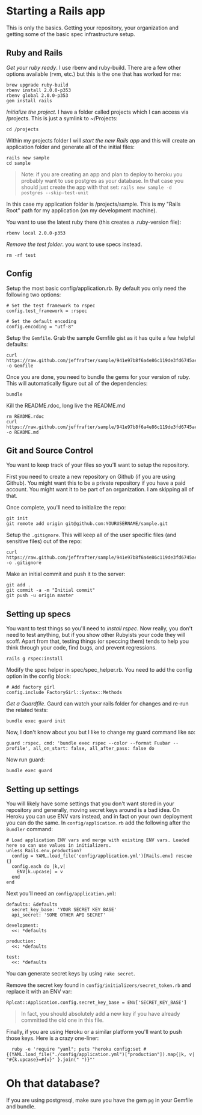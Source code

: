Starting a Rails app
====================

This is only the basics. Getting your repository, your organization and getting some of the basic spec infrastructure setup.

## Ruby and Rails

_Get your ruby ready_. I use rbenv and ruby-build. There are a few other options available (rvm, etc.) but this is the one that has worked for me:

    brew upgrade ruby-build
    rbenv install 2.0.0-p353
    rbenv global 2.0.0-p353
    gem install rails

_Initialize the project_. I have a folder called projects which I can access via /projects. This is just
a symlink to ~/Projects:

    cd /projects

Within my projects folder I will _start the new Rails app_ and this will create an application folder and generate all of the initial files:

    rails new sample
    cd sample

> Note: if you are creating an app and plan to deploy to heroku you probably want to use postgres as your database. In that case you should just create the app with that set: `rails new sample -d postgres --skip-test-unit`

In this case my application folder is /projects/sample. This is my "Rails Root" path for my application (on my development machine).

You want to use the latest ruby there (this creates a .ruby-version file):

    rbenv local 2.0.0-p353

_Remove the test folder_. you want to use specs instead.

    rm -rf test
    
## Config

Setup the most basic config/application.rb. By default you only need the
following two options:

    # Set the test framework to rspec
    config.test_framework = :rspec

    # Set the default encoding
    config.encoding = "utf-8"

Setup the `Gemfile`. Grab the sample Gemfile gist as it has quite a few helpful defaults:

    curl https://raw.github.com/jeffrafter/sample/941e97b8f6a4e86c119de3fd6745ae452c9efe1b/Gemfile -o Gemfile

Once you are done, you need to bundle the gems for your version of ruby. This will automatically figure out all of the dependencies:

    bundle


Kill the README.rdoc, long live the README.md

    rm README.rdoc
    curl https://raw.github.com/jeffrafter/sample/941e97b8f6a4e86c119de3fd6745ae452c9efe1b/README.md -o README.md

## Git and Source Control

You want to keep track of your files so you'll want to setup the repository.

First you need to create a new repository on Github (if you are using Github). You might want this to be a private repository if you have a paid account. You might want it to be part of an organization. I am skipping all of that. 

Once complete, you'll need to initialize the repo:

    git init
    git remote add origin git@github.com:YOURUSERNAME/sample.git

Setup the `.gitignore`. This will keep all of the user specific files (and sensitive files) out of the repo:

    curl https://raw.github.com/jeffrafter/sample/941e97b8f6a4e86c119de3fd6745ae452c9efe1b/.gitignore -o .gitignore


Make an initial commit and push it to the server:

    git add .
    git commit -a -m "Initial commit"
    git push -u origin master


## Setting up specs

You want to test things so you'll need to _install rspec_. Now really, you don't need to test anything, but if you show other Rubyists your code they will scoff. Apart from that, testing things (or speccing them) tends to help you think through your code, find bugs, and prevent regressions.

    rails g rspec:install

Modify the spec helper in spec/spec_helper.rb. You need to add the config option in the config block:

    # Add factory girl
    config.include FactoryGirl::Syntax::Methods

_Get a Guardfile_. Gaurd can watch your rails folder for changes and re-run the related tests:

    bundle exec guard init

Now, I don't know about you but I like to change my guard command like so:

    guard :rspec, cmd: 'bundle exec rspec --color --format Fuubar --profile', all_on_start: false, all_after_pass: false do


Now run guard:

    bundle exec guard

## Setting up settings

You will likely have some settings that you don't want stored in your repository and generally, moving secret keys around is a bad idea. On Heroku you can use ENV vars instead, and in fact on your own deployment you can do the same. In `config/application.rb` add the following after the `Bundler` command:

    # Load application ENV vars and merge with existing ENV vars. Loaded here so can use values in initializers.
    unless Rails.env.production?
      config = YAML.load_file('config/application.yml')[Rails.env] rescue {}
      config.each do |k,v|
        ENV[k.upcase] = v
      end
    end
    
Next you'll need an `config/application.yml`:

    defaults: &defaults
      secret_key_base: 'YOUR SECRET KEY BASE'
      api_secret: 'SOME OTHER API SECRET'

    development:
      <<: *defaults

    production:
      <<: *defaults

    test:
      <<: *defaults

You can generate secret keys by using `rake secret`. 

Remove the secret key found in `config/initializers/secret_token.rb` and replace it with an ENV var:

    Rplcat::Application.config.secret_key_base = ENV['SECRET_KEY_BASE']
    
> In fact, you should absolutely add a new key if you have already committed the old one in this file.    
    
Finally, if you are using Heroku or a similar platform you'll want to push those keys. Here is a crazy one-liner:

      ruby -e 'require "yaml"; puts "heroku config:set #{(YAML.load_file("./config/application.yml")["production"]).map{|k, v| "#{k.upcase}=#{v}" }.join(" ")}"'


# Oh that database?

If you are using postgresql, make sure you have the gem `pg` in your Gemfile and bundle.

